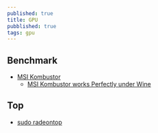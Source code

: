 ```yaml
---
published: true
title: GPU
pubblished: true
tags: gpu
---
```


## Benchmark
- [MSI Kombustor](https://www.geeks3d.com/furmark/kombustor/)
	- [MSI Kombustor works Perfectly under Wine](https://www.reddit.com/r/linux_gaming/comments/hx02ev/msi_kombustor_works_perfectly_under_wine_good_for/)

## Top
- [sudo radeontop](https://awesomedetect.com/how-to-monitor-amd-ati-or-radeon-gpu-usage-in-linux/)